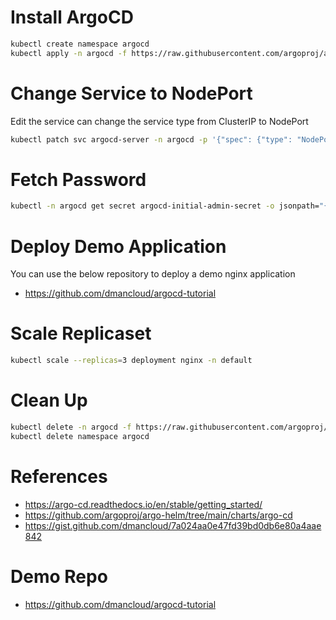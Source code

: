 # Install ArgoCD
```bash
kubectl create namespace argocd
kubectl apply -n argocd -f https://raw.githubusercontent.com/argoproj/argo-cd/stable/manifests/install.yaml
```

# Change Service to NodePort
Edit the service can change the service type from ClusterIP to NodePort

```bash
kubectl patch svc argocd-server -n argocd -p '{"spec": {"type": "NodePort"}}' 
```
# Fetch Password
```bash
kubectl -n argocd get secret argocd-initial-admin-secret -o jsonpath="{.data.password}" | base64 -d
```
# Deploy Demo Application
You can use the below repository to deploy a demo nginx application

- https://github.com/dmancloud/argocd-tutorial

# Scale Replicaset
```bash
kubectl scale --replicas=3 deployment nginx -n default
```
# Clean Up
```bash
kubectl delete -n argocd -f https://raw.githubusercontent.com/argoproj/argo-cd/stable/manifests/install.yaml
kubectl delete namespace argocd
```



# References
- https://argo-cd.readthedocs.io/en/stable/getting_started/
- https://github.com/argoproj/argo-helm/tree/main/charts/argo-cd
- https://gist.github.com/dmancloud/7a024aa0e47fd39bd0db6e80a4aae842

# Demo Repo
- https://github.com/dmancloud/argocd-tutorial